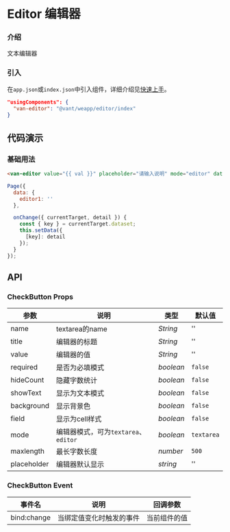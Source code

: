# Editor 编辑器

### 介绍

文本编辑器

### 引入

在`app.json`或`index.json`中引入组件，详细介绍见[快速上手](#/quickstart#yin-ru-zu-jian)。

```json
"usingComponents": {
  "van-editor": "@vant/weapp/editor/index"
}
```

## 代码演示

### 基础用法

```html
<van-editor value="{{ val }}" placeholder="请输入说明" mode="editor" data-key="editor1" bind:change="onChange"></van-editor>
```

```js
Page({
  data: {
    editor1: ''
  },

  onChange({ currentTarget, detail }) {
    const { key } = currentTarget.dataset;
    this.setData({
      [key]: detail
    });
  }
});
```

## API

### CheckButton Props

| 参数 | 说明 | 类型 | 默认值 |
| --- | --- | --- | --- |
| name | textarea的name | _String_ | '' |
| title | 编辑器的标题 | _String_ | '' |
| value | 编辑器的值 | _String_ | '' |
| required | 是否为必填模式 | _boolean_ | `false` |
| hideCount | 隐藏字数统计 | _boolean_ | `false` |
| showText | 显示为文本模式 | _boolean_ | `false` |
| background | 显示背景色 | _boolean_ | `false` |
| field | 显示为cell样式 | _boolean_ | `false` |
| mode | 编辑器模式，可为`textarea`、`editor` | _boolean_ | `textarea` |
| maxlength | 最长字数长度 | _number_ | `500` |
| placeholder | 编辑器默认显示 | _string_ | '' |

### CheckButton Event

| 事件名      | 说明                     | 回调参数     |
| ----------- | ------------------------ | ------------ |
| bind:change | 当绑定值变化时触发的事件 | 当前组件的值 |
